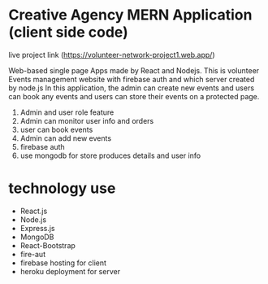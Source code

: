 # Creative Agency MERN Application (client side code)

live project link (https://volunteer-network-project1.web.app/)

Web-based single page Apps made by React and Nodejs. This is volunteer Events
management website with firebase auth and which server created by node.js
In this application, the admin can create new events and users can book any events and
users can store their events on a protected page.

1. Admin and user role feature
2. Admin can monitor user info and orders
3. user can book events
4. Admin can add new events
5. firebase auth
6. use mongodb for store produces details and user info

# technology use
- React.js
- Node.js
- Express.js
- MongoDB
- React-Bootstrap
- fire-aut
- firebase hosting for client
- heroku deployment for server
